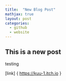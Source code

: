 ```yaml
---
title:  "New Blog Post"
mathjax: true
layout: post
categories: 
  - github
  - website
---
```

## This is a new post

testing

[link] { https://kuu-1.itch.io }
